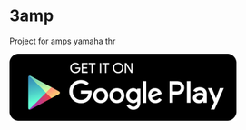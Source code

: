 [](docs/thr.jpg)   

# 3amp 

Project for amps yamaha thr    


[![](docs/google-play-badge.png)](https://play.google.com/store/apps/details?id=xyz.lazysoft.a3amp)